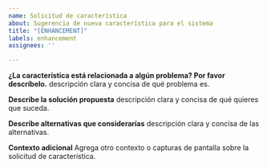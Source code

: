 ```yaml
---
name: Solicitud de característica
about: Sugerencia de nueva característica para el sistema
title: "[ENHANCEMENT]"
labels: enhancement
assignees: ''

---
```


**¿La característica está relacionada a algún problema? Por favor descríbelo.**
descripción clara y concisa de qué problema es.

**Describe la solución propuesta**
descripción clara y concisa de qué quieres que suceda.

**Describe alternativas que considerarías**
descripción clara y concisa de las alternativas.

**Contexto adicional**
Agrega otro contexto o capturas de pantalla sobre la solicitud de característica.
